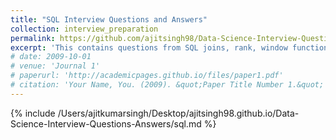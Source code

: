 ```yaml
---
title: "SQL Interview Questions and Answers"
collection: interview_preparation
permalink: https://github.com/ajitsingh98/Data-Science-Interview-Questions-Answers/blob/main/sql.md
excerpt: 'This contains questions from SQL joins, rank, window functions etc'
# date: 2009-10-01
# venue: 'Journal 1'
# paperurl: 'http://academicpages.github.io/files/paper1.pdf'
# citation: 'Your Name, You. (2009). &quot;Paper Title Number 1.&quot; <i>Journal 1</i>. 1(1).'
---
```


{% include /Users/ajitkumarsingh/Desktop/ajitsingh98.github.io/Data-Science-Interview-Questions-Answers/sql.md %}